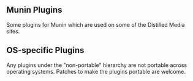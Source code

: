 Munin Plugins
-------------

Some plugins for Munin which are used on some of the Distilled Media sites.

OS-specific Plugins
-------------------

Any plugins under the "non-portable" hierarchy are not portable across
operating systems. Patches to make the plugins portable are welcome.
